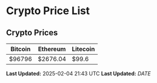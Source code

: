 # Crypto Price List

## Crypto Prices
| Bitcoin | Ethereum | Litecoin |
| ------- | -------- | -------- |
| $96796 | $2676.04 | $99.6 |
**Last Updated:** 2025-02-04 21:43 UTC
**Last Updated:** $DATE$
